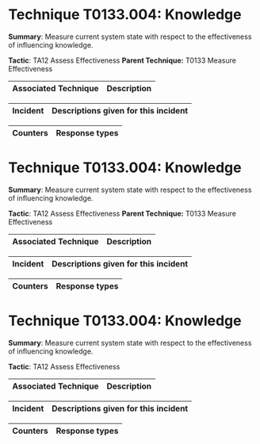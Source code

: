 # Technique T0133.004: Knowledge

**Summary**: Measure current system state with respect to the effectiveness of influencing knowledge.

**Tactic**: TA12 Assess Effectiveness **Parent Technique:** T0133 Measure Effectiveness


| Associated Technique | Description |
| --------- | ------------------------- |



| Incident | Descriptions given for this incident |
| -------- | -------------------- |



| Counters | Response types |
| -------- | -------------- |


# Technique T0133.004: Knowledge

**Summary**: Measure current system state with respect to the effectiveness of influencing knowledge.

**Tactic**: TA12 Assess Effectiveness **Parent Technique:** T0133 Measure Effectiveness


| Associated Technique | Description |
| --------- | ------------------------- |



| Incident | Descriptions given for this incident |
| -------- | -------------------- |



| Counters | Response types |
| -------- | -------------- |


# Technique T0133.004: Knowledge

**Summary**: Measure current system state with respect to the effectiveness of influencing knowledge.

**Tactic**: TA12 Assess Effectiveness


| Associated Technique | Description |
| --------- | ------------------------- |



| Incident | Descriptions given for this incident |
| -------- | -------------------- |



| Counters | Response types |
| -------- | -------------- |



